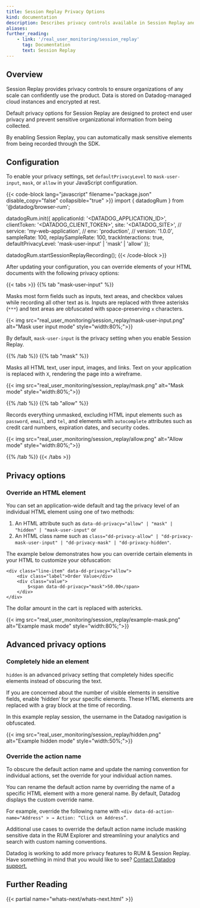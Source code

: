 ```yaml
---
title: Session Replay Privacy Options
kind: documentation
description: Describes privacy controls available in Session Replay and how to set privacy options
aliases:
further_reading:
    - link: '/real_user_monitoring/session_replay'
      tag: Documentation
      text: Session Replay
---
```


## Overview

Session Replay provides privacy controls to ensure organizations of any scale can confidently use the product. Data is stored on Datadog-managed cloud instances and encrypted at rest. 

Default privacy options for Session Replay are designed to protect end user privacy and prevent sensitive organizational information from being collected. 

By enabling Session Replay, you can automatically mask sensitive elements from being recorded through the SDK.

## Configuration

To enable your privacy settings, set `defaultPrivacyLevel` to `mask-user-input`, `mask`, or `allow` in your JavaScript configuration.

{{< code-block lang="javascript" filename="package.json" disable_copy="false" collapsible="true" >}}
import { datadogRum } from '@datadog/browser-rum';

datadogRum.init({
    applicationId: '<DATADOG_APPLICATION_ID>',
    clientToken: '<DATADOG_CLIENT_TOKEN>',
    site: '<DATADOG_SITE>',
    //  service: 'my-web-application',
    //  env: 'production',
    //  version: '1.0.0',
    sampleRate: 100,
    replaySampleRate: 100,
    trackInteractions: true,
    defaultPrivacyLevel: 'mask-user-input' | 'mask' | 'allow' 
});

datadogRum.startSessionReplayRecording();
{{< /code-block >}}

After updating your configuration, you can override elements of your HTML documents with the following privacy options:

{{< tabs >}}
{{% tab "mask-user-input" %}}

Masks most form fields such as inputs, text areas, and checkbox values while recording all other text as is. Inputs are replaced with three asterisks (`***`) and text areas are obfuscated with space-preserving `x` characters.

{{< img src="real_user_monitoring/session_replay/mask-user-input.png" alt="Mask user input mode" style="width:80%;">}}

By default, `mask-user-input` is the privacy setting when you enable Session Replay.

{{% /tab %}}
{{% tab "mask" %}}

Masks all HTML text, user input, images, and links. Text on your application is replaced with `X`, rendering the page into a wireframe.

{{< img src="real_user_monitoring/session_replay/mask.png" alt="Mask mode" style="width:80%;">}}

{{% /tab %}}
{{% tab "allow" %}}

Records everything unmasked, excluding HTML input elements such as `password`, `email`, and `tel`, and elements with `autocomplete` attributes such as credit card numbers, expiration dates, and security codes.

{{< img src="real_user_monitoring/session_replay/allow.png" alt="Allow mode" style="width:80%;">}}

{{% /tab %}}
{{< /tabs >}}

## Privacy options

### Override an HTML element

You can set an application-wide default and tag the privacy level of an individual HTML element using one of two methods:

1. An HTML attribute such as `data-dd-privacy="allow" | "mask" | "hidden" | "mask-user-input"` or
2. An HTML class name such as `class="dd-privacy-allow" | "dd-privacy-mask-user-input" | "dd-privacy-mask" | "dd-privacy-hidden"`.

The example below demonstrates how you can override certain elements in your HTML to customize your obfuscation:

```
<div class="line-item" data-dd-privacy="allow">
    <div class="label">Order Value</div>
    <div class="value">
        $<span data-dd-privacy="mask">50.00</span>
    </div>
</div>
```

The dollar amount in the cart is replaced with astericks.

{{< img src="real_user_monitoring/session_replay/example-mask.png" alt="Example mask mode" style="width:80%;">}}

## Advanced privacy options 

### Completely hide an element

`hidden` is an advanced privacy setting that completely hides specific elements instead of obscuring the text. 

If you are concerned about the number of visible elements in sensitive fields, enable ‘hidden’ for your specific elements. These HTML elements are replaced with a gray block at the time of recording. 

In this example replay session, the username in the Datadog navigation is obfuscated.

{{< img src="real_user_monitoring/session_replay/hidden.png" alt="Example hidden mode" style="width:50%;">}}

### Override the action name

To obscure the default action name and update the naming convention for individual actions, set the override for your individual action names. 

You can rename the default action name by overriding the name of a specific HTML element with a more general name. By default, Datadog displays the custom override name.

For example, override the following name with `<div data-dd-action-name="Address" > → Action: “Click on Address”`.

Additional use cases to override the default action name include masking sensitive data in the RUM Explorer and streamlining your analytics and search with custom naming conventions.

<div class="alert alert-info">

Datadog is working to add more privacy features to RUM & Session Replay. Have something in mind that you would like to see? <a href="/help">Contact Datadog support.</a>

</div>

## Further Reading

{{< partial name="whats-next/whats-next.html" >}}
